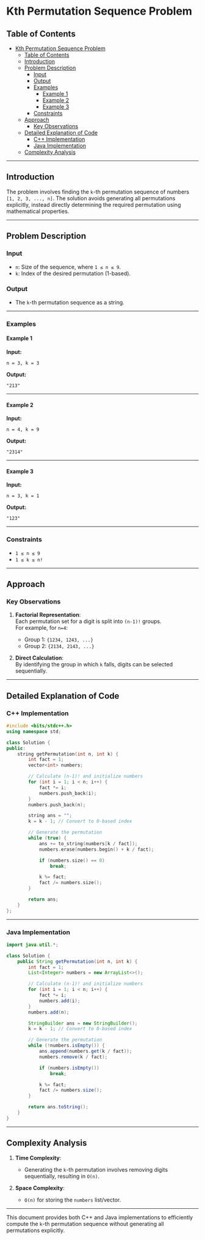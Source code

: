 # Kth Permutation Sequence Problem

## Table of Contents

- [Kth Permutation Sequence Problem](#kth-permutation-sequence-problem)
  - [Table of Contents](#table-of-contents)
  - [Introduction](#introduction)
  - [Problem Description](#problem-description)
    - [Input](#input)
    - [Output](#output)
    - [Examples](#examples)
      - [Example 1](#example-1)
      - [Example 2](#example-2)
      - [Example 3](#example-3)
    - [Constraints](#constraints)
  - [Approach](#approach)
    - [Key Observations](#key-observations)
  - [Detailed Explanation of Code](#detailed-explanation-of-code)
    - [C++ Implementation](#c-implementation)
    - [Java Implementation](#java-implementation)
  - [Complexity Analysis](#complexity-analysis)

---

## Introduction

The problem involves finding the `k`-th permutation sequence of numbers `[1, 2, 3, ..., n]`. The solution avoids generating all permutations explicitly, instead directly determining the required permutation using mathematical properties.

---

## Problem Description

### Input

- `n`: Size of the sequence, where `1 ≤ n ≤ 9`.
- `k`: Index of the desired permutation (1-based).

### Output

- The `k`-th permutation sequence as a string.

---

### Examples

#### Example 1

**Input:**  

```plaintext
n = 3, k = 3
```

**Output:**  

```plaintext
"213"
```

---

#### Example 2

**Input:**  

```plaintext
n = 4, k = 9
```

**Output:**  

```plaintext
"2314"
```

---

#### Example 3

**Input:**  

```plaintext
n = 3, k = 1
```

**Output:**  

```plaintext
"123"
```

---

### Constraints

- `1 ≤ n ≤ 9`
- `1 ≤ k ≤ n!`

---

## Approach

### Key Observations

1. **Factorial Representation**:  
   Each permutation set for a digit is split into `(n-1)!` groups.  
   For example, for `n=4`:  
   - Group 1: `{1234, 1243, ...}`  
   - Group 2: `{2134, 2143, ...}`

2. **Direct Calculation**:  
   By identifying the group in which `k` falls, digits can be selected sequentially.

---

## Detailed Explanation of Code

### C++ Implementation

```cpp
#include <bits/stdc++.h>
using namespace std;

class Solution {
public:
    string getPermutation(int n, int k) {
        int fact = 1;
        vector<int> numbers;

        // Calculate (n-1)! and initialize numbers
        for (int i = 1; i < n; i++) {
            fact *= i;
            numbers.push_back(i);
        }
        numbers.push_back(n);

        string ans = "";
        k = k - 1; // Convert to 0-based index

        // Generate the permutation
        while (true) {
            ans += to_string(numbers[k / fact]);
            numbers.erase(numbers.begin() + k / fact);

            if (numbers.size() == 0)
                break;

            k %= fact;
            fact /= numbers.size();
        }

        return ans;
    }
};
```

---

### Java Implementation

```java
import java.util.*;

class Solution {
    public String getPermutation(int n, int k) {
        int fact = 1;
        List<Integer> numbers = new ArrayList<>();

        // Calculate (n-1)! and initialize numbers
        for (int i = 1; i < n; i++) {
            fact *= i;
            numbers.add(i);
        }
        numbers.add(n);

        StringBuilder ans = new StringBuilder();
        k = k - 1; // Convert to 0-based index

        // Generate the permutation
        while (!numbers.isEmpty()) {
            ans.append(numbers.get(k / fact));
            numbers.remove(k / fact);

            if (numbers.isEmpty())
                break;

            k %= fact;
            fact /= numbers.size();
        }

        return ans.toString();
    }
}
```

---

## Complexity Analysis

1. **Time Complexity**:  
   - Generating the `k`-th permutation involves removing digits sequentially, resulting in `O(n)`.

2. **Space Complexity**:  
   - `O(n)` for storing the `numbers` list/vector.

---

This document provides both C++ and Java implementations to efficiently compute the `k`-th permutation sequence without generating all permutations explicitly.
